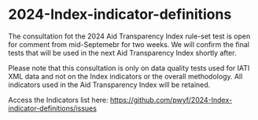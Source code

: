# 2024-Index-indicator-definitions
The consultation fot the 2024 Aid Transparency Index rule-set test is open for comment from mid-Septemebr for two weeks.
We will confirm the final tests that will be used in the next Aid Transparency Index shortly after.

Please note that this consultation is only on data quality tests used for IATI XML data and not on the Index indicators or the overall methodology. 
All indicators used in the Aid Transparency Index will be retained.

Access the Indicators list here: https://github.com/pwyf/2024-Index-indicator-definitions/issues

